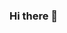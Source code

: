 ### Hi there 👋

<!--
**BreitBits/BreitBits** is a ✨ _special_ ✨ repository because its `README.md` (this file) appears on your GitHub profile.
<img src="https://cdn.pixabay.com/photo/2015/10/21/13/37/abstract-999658_960_720.jpg">
Here are some ideas to get you started:

- 🔭 I’m currently working on ...
- 🌱 I’m currently learning ...
- 👯 I’m looking to collaborate on ...
- 🤔 I’m looking for help with ...
- 💬 Ask me about ...
- 📫 How to reach me: ...
- 😄 Pronouns: ...
- ⚡ Fun fact: ...
-->
